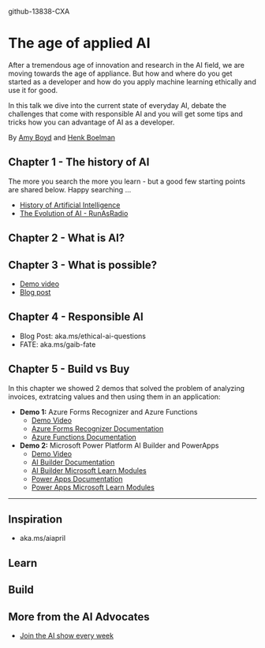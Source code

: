 github-13838-CXA

# The age of applied AI
After a tremendous age of innovation and research in the AI field, we are moving towards the age of appliance. But how and where do you get started as a developer and how do you apply machine learning ethically and use it for good.

In this talk we dive into the current state of everyday AI, debate the challenges that come with responsible AI and you will get some tips and tricks how you can advantage of AI as a developer.

By [Amy Boyd](https://twitter.com/AmyKateNicho) and [Henk Boelman](https://twitter.com/hboelman)


## Chapter 1 - The history of AI

The more you search the more you learn - but a good few starting points are shared below. Happy searching ...

* [History of Artificial Intelligence](https://en.wikipedia.org/wiki/History_of_artificial_intelligence)
* [The Evolution of AI - RunAsRadio](http://runasradio.com/Shows/Show/739)

## Chapter 2 - What is AI?

## Chapter 3 - What is possible?
- [Demo video](https://www.youtube.com/watch?v=8KuJKlDSNwA)
- [Blog post]()

## Chapter 4 - Responsible AI
- Blog Post: aka.ms/ethical-ai-questions
- FATE: aka.ms/gaib-fate



## Chapter 5 - Build vs Buy

In this chapter we showed 2 demos that solved the problem of analyzing invoices, extratcing values and then using them in an application:
* **Demo 1:** Azure Forms Recognizer and Azure Functions
    * [Demo Video](https://youtu.be/nmqt3oDOflY)
    * [Azure Forms Recognizer Documentation](https://docs.microsoft.com/azure/cognitive-services/form-recognizer/)
    * [Azure Functions Documentation](https://docs.microsoft.com/azure/azure-functions/)
* **Demo 2:** Microsoft Power Platform AI Builder and PowerApps
    * [Demo Video](https://youtu.be/_FFMTmPDNls)
    * [AI Builder Documentation](https://docs.microsoft.com/ai-builder/)
    * [AI Builder Microsoft Learn Modules](https://docs.microsoft.com/learn/browse/?products=ai-builder)
    * [Power Apps Documentation](https://docs.microsoft.com/powerapps/)
    * [Power Apps Microsoft Learn Modules](https://docs.microsoft.com/learn/browse/?products=power-apps)


--------------


## Inspiration
- aka.ms/aiapril

## Learn

## Build




## More from the AI Advocates

- [Join the AI show every week]()
